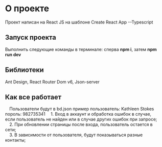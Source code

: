 # О проекте

Проект написан на React JS на шаблоне Create React App --Typescript

## Запуск проекта

Выполнить следующие команды в терминале: сперва **npm i**, затем **npm run dev**  

## Библиотеки

Ant Design, React Router Dom v6, Json-server

## Как все работает

&ensp;&ensp;Пользователи будут в bd.json  пример пользователь: Kathleen Stokes пороль: 982735341 
&ensp;&ensp;1. Вход в аккаунт и обработка ошибок в случае, если пользователь не найден или в случае других ошибок при запросе;  
&ensp;&ensp;2. При обновлении страницы после входа, пользователь остается в сети;    
&ensp;&ensp;3. В зависимости от пользователя, будут показываться разные контакты;  
